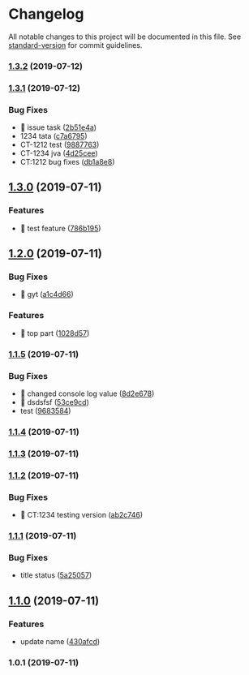 # Changelog

All notable changes to this project will be documented in this file. See [standard-version](https://github.com/conventional-changelog/standard-version) for commit guidelines.

### [1.3.2](https://github.com/samithf/npm-versioning/compare/v1.3.1...v1.3.2) (2019-07-12)



### [1.3.1](https://github.com/samithf/npm-versioning/compare/v1.3.0...v1.3.1) (2019-07-12)


### Bug Fixes

* 🐛 issue task ([2b51e4a](https://github.com/samithf/npm-versioning/commit/2b51e4a))
* 1234 tata ([c7a6795](https://github.com/samithf/npm-versioning/commit/c7a6795))
* CT-1212 test ([9887763](https://github.com/samithf/npm-versioning/commit/9887763))
* CT-1234 jva ([4d25cee](https://github.com/samithf/npm-versioning/commit/4d25cee))
* CT:1212 bug fixes ([db1a8e8](https://github.com/samithf/npm-versioning/commit/db1a8e8))



## [1.3.0](https://github.com/samithf/npm-versioning/compare/v1.2.0...v1.3.0) (2019-07-11)


### Features

* 🎸 test feature ([786b195](https://github.com/samithf/npm-versioning/commit/786b195))



## [1.2.0](https://github.com/samithf/npm-versioning/compare/v1.1.5...v1.2.0) (2019-07-11)


### Bug Fixes

* 🐛 gyt ([a1c4d66](https://github.com/samithf/npm-versioning/commit/a1c4d66))


### Features

* 🎸 top part ([1028d57](https://github.com/samithf/npm-versioning/commit/1028d57))



### [1.1.5](https://github.com/samithf/npm-versioning/compare/v1.1.4...v1.1.5) (2019-07-11)


### Bug Fixes

* 🐛 changed console log value ([8d2e678](https://github.com/samithf/npm-versioning/commit/8d2e678))
* 🐛 dsdsfsf ([53ce9cd](https://github.com/samithf/npm-versioning/commit/53ce9cd))
* test ([9683584](https://github.com/samithf/npm-versioning/commit/9683584))



### [1.1.4](https://github.com/samithf/npm-versioning/compare/v1.1.3...v1.1.4) (2019-07-11)



### [1.1.3](https://github.com/samithf/npm-versioning/compare/v1.1.2...v1.1.3) (2019-07-11)



### [1.1.2](https://github.com/samithf/npm-versioning/compare/v1.1.1...v1.1.2) (2019-07-11)


### Bug Fixes

* 🐛 CT:1234 testing version ([ab2c746](https://github.com/samithf/npm-versioning/commit/ab2c746))



### [1.1.1](https://github.com/samithf/npm-versioning/compare/v1.1.0...v1.1.1) (2019-07-11)


### Bug Fixes

* title status ([5a25057](https://github.com/samithf/npm-versioning/commit/5a25057))



## [1.1.0](https://github.com/samithf/npm-versioning/compare/v1.0.1...v1.1.0) (2019-07-11)


### Features

* update name ([430afcd](https://github.com/samithf/npm-versioning/commit/430afcd))



### 1.0.1 (2019-07-11)
